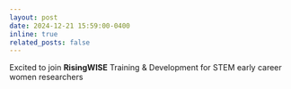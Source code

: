 ```yaml
---
layout: post
date: 2024-12-21 15:59:00-0400
inline: true
related_posts: false
---
```


Excited to join **RisingWISE** Training & Development for STEM early career women researchers
